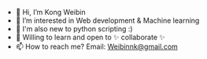 - 👋 Hi, I’m Kong Weibin
- 👀 I’m interested in Web development & Machine learning
- 🌱 I'm also new to python scripting :)
- 💞️ Willing to learn and open to ✨ collaborate ✨
- 📫 How to reach me? Email: Weibinnk@gmail.com

<!---
Weibin-K/Weibin-K is a ✨ special ✨ repository because its `README.md` (this file) appears on your GitHub profile.
You can click the Preview link to take a look at your changes.
--->
